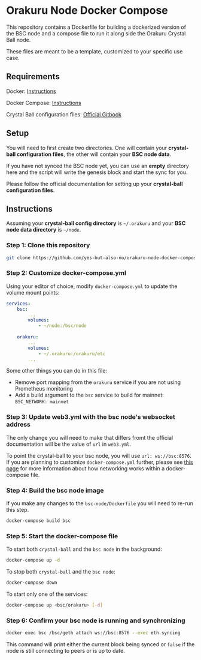 # Orakuru Node Docker Compose

This repository contains a Dockerfile for building a dockerized version of the BSC node and a compose file to run it along side the Orakuru Crystal Ball node.

These files are meant to be a template, customized to your specific use case.

## Requirements

Docker: [Instructions](https://docs.docker.com/get-docker/)

Docker Compose: [Instructions](https://docs.docker.com/compose/install/)

Crystal Ball configuration files: [Official Gitbook](https://orakuru.gitbook.io/crystal-ball/)

## Setup

You will need to first create two directories. One will contain your **crystal-ball configuration files**, the other will contain your **BSC node data**. 

If you have not synced the BSC node yet, you can use an **empty** directory here and the script will write the genesis block and start the sync for you.

Please follow the official documentation for setting up your **crystal-ball configuration files**.

## Instructions

Assuming your **crystal-ball config directory** is `~/.orakuru` and your **BSC node data directory** is `~/node`.

### Step 1: Clone this repository

```sh
git clone https://github.com/yes-but-also-no/orakuru-node-docker-compose
```

### Step 2: Customize docker-compose.yml

Using your editor of choice, modify `docker-compose.yml` to update the volume mount points:

```yml
services:
    bsc:
        ...
        volumes:
            - ~/node:/bsc/node
    
    orakuru:
        ...
        volumes:
            - ~/.orakuru:/orakuru/etc
        ...
```

Some other things you can do in this file:
- Remove port mapping from the `orakuru` service if you are not using Prometheus monitoring
- Add a build argument to the `bsc` service to build for mainnet: `BSC_NETWORK: mainnet`

### Step 3: Update web3.yml with the bsc node's websocket address

The only change you will need to make that differs fromt the official documentation will be the value of `url` in `web3.yml`. 

To point the crystal-ball to your bsc node, you will use `url: ws://bsc:8576`. If you are planning to customize `docker-compose.yml` further, please see [this page](https://docs.docker.com/compose/networking/) for more information about how networking works within a docker-compose file.

### Step 4: Build the bsc node image

If you make any changes to the `bsc-node/Dockerfile` you will need to re-run this step.

```sh
docker-compose build bsc
```

### Step 5: Start the docker-compose file

To start both `crystal-ball` and the `bsc node` in the background:

```sh
docker-compose up -d
```

To stop both `crystal-ball` and the `bsc node`:

```sh
docker-compose down
```

To start only one of the services:

```sh
docker-compose up <bsc/orakuru> [-d]
```

### Step 6: Confirm your bsc node is running and synchronizing

```sh
docker exec bsc /bsc/geth attach ws://bsc:8576 --exec eth.syncing
```

This command will print either the current block being synced or `false` if the node is still connecting to peers or is up to date.